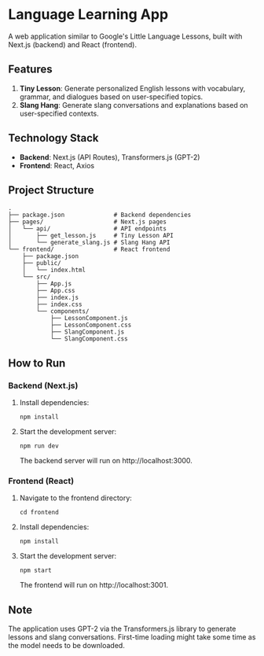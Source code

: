 # Language Learning App

A web application similar to Google's Little Language Lessons, built with Next.js (backend) and React (frontend).

## Features

1. **Tiny Lesson**: Generate personalized English lessons with vocabulary, grammar, and dialogues based on user-specified topics.
2. **Slang Hang**: Generate slang conversations and explanations based on user-specified contexts.

## Technology Stack

- **Backend**: Next.js (API Routes), Transformers.js (GPT-2)
- **Frontend**: React, Axios

## Project Structure

```
.
├── package.json              # Backend dependencies
├── pages/                    # Next.js pages
│   └── api/                  # API endpoints
│       ├── get_lesson.js     # Tiny Lesson API
│       └── generate_slang.js # Slang Hang API
└── frontend/                 # React frontend
    ├── package.json
    ├── public/
    │   └── index.html
    └── src/
        ├── App.js
        ├── App.css
        ├── index.js
        ├── index.css
        └── components/
            ├── LessonComponent.js
            ├── LessonComponent.css
            ├── SlangComponent.js
            └── SlangComponent.css
```

## How to Run

### Backend (Next.js)

1. Install dependencies:

   ```
   npm install
   ```

2. Start the development server:

   ```
   npm run dev
   ```

   The backend server will run on http://localhost:3000.

### Frontend (React)

1. Navigate to the frontend directory:

   ```
   cd frontend
   ```

2. Install dependencies:

   ```
   npm install
   ```

3. Start the development server:

   ```
   npm start
   ```

   The frontend will run on http://localhost:3001.

## Note

The application uses GPT-2 via the Transformers.js library to generate lessons and slang conversations. First-time loading might take some time as the model needs to be downloaded.
